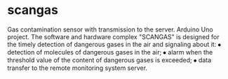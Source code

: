 # scangas
Gas contamination sensor with transmission to the server. Arduino Uno project.
The software and hardware complex "SCANGAS" is designed for the timely detection of dangerous gases in the air and signaling about it:
  ⦁ detection of molecules of dangerous gases in the air;
  ⦁ alarm when the threshold value of the content of dangerous gases is exceeded;
  ⦁ data transfer to the remote monitoring system server.
           
